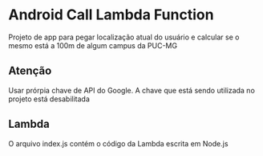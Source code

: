 # Android Call Lambda Function

Projeto de app para pegar localização atual do usuário e calcular se o mesmo está a 100m de algum campus da PUC-MG

## Atenção

Usar prórpia chave de API do Google. A chave que está sendo utilizada no projeto está desabilitada

## Lambda

O arquivo index.js contém o código da Lambda escrita em Node.js

